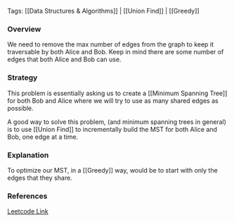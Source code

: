 
Tags: [[Data Structures & Algorithms]] | [[Union Find]] | [[Greedy]]


### Overview
We need to remove the max number of edges from the graph to keep it traversable by both Alice and Bob. Keep in mind there are some number of edges that both Alice and Bob can use.

### Strategy
This problem is essentially asking us to create a [[Minimum Spanning Tree]] for both Bob and Alice where we will try to use as many shared edges as possible.

A good way to solve this problem, (and minimum spanning trees in general) is to use [[Union Find]] to incrementally build the MST for both Alice and Bob, one edge at a time. 

### Explanation
To optimize our MST, in a [[Greedy]] way, would be to start with only the edges that they share.


### References
[Leetcode Link](https://leetcode.com/problems/remove-max-number-of-edges-to-keep-graph-fully-traversable/description/?envType=daily-question&envId=2024-06-30)

